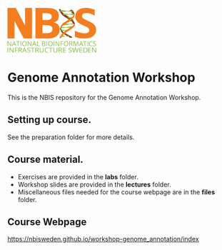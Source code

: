 [<img align="center" src="NBIS.png" width="200" height="100" />](https://nbis.se)   
# Genome Annotation Workshop

This is the NBIS repository for the Genome Annotation Workshop.

## Setting up course.

See the preparation folder for more details.

## Course material.

* Exercises are provided in the **labs** folder.
* Workshop slides are provided in the **lectures** folder.
* Miscellaneous files needed for the course webpage are in the **files** folder.
 
## Course Webpage

https://nbisweden.github.io/workshop-genome_annotation/index

